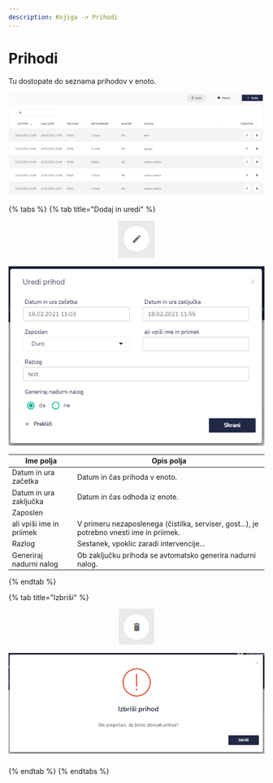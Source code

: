 ```yaml
---
description: Knjiga -> Prihodi
---
```


# Prihodi

Tu dostopate do seznama prihodov v enoto.

![](../.gitbook/assets/knjiga_prihodi_pogled.PNG)

{% tabs %}
{% tab title="Dodaj in uredi" %}
<div align="center"><img src="../.gitbook/assets/Knjiga_ikona_pisalo (5).png" alt="Ikona za urejanje."></div>

![](../.gitbook/assets/knjiga_prihodi_uredi_prihod.PNG)

| Ime polja                | Opis polja                                                                                |
| ------------------------ | ----------------------------------------------------------------------------------------- |
| Datum in ura začetka     | Datum in čas prihoda v enoto.                                                             |
| Datum in ura zaključka   | Datum in čas odhoda iz enote.                                                             |
| Zaposlen                 |                                                                                           |
| ali vpiši ime in priimek | V primeru nezaposlenega (čistilka, serviser, gost...), je potrebno vnesti ime in priimek. |
| Razlog                   | Sestanek, vpoklic zaradi intervencije...                                                  |
| Generiraj nadurni nalog  | Ob zaključku prihoda se avtomatsko generira nadurni nalog.                                |
{% endtab %}

{% tab title="Izbriši" %}
<div align="center"><img src="../.gitbook/assets/Knjiga_ikona_izbris.png" alt="Ikona za brisanje."></div>

![](../.gitbook/assets/knjiga_prihodi_izbris.PNG)

###
{% endtab %}
{% endtabs %}
